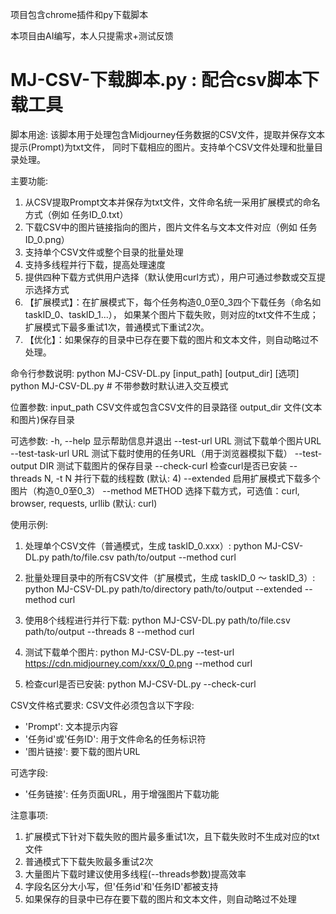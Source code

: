 
 
 
 项目包含chrome插件和py下载脚本

 本项目由AI编写，本人只提需求+测试反馈
 
 
 MJ-CSV-下载脚本.py : 配合csv脚本下载工具
 ========================================================================
 脚本用途:
   该脚本用于处理包含Midjourney任务数据的CSV文件，提取并保存文本提示(Prompt)为txt文件，
   同时下载相应的图片。支持单个CSV文件处理和批量目录处理。

 主要功能:
   1. 从CSV提取Prompt文本并保存为txt文件，文件命名统一采用扩展模式的命名方式（例如 任务ID_0.txt）
   2. 下载CSV中的图片链接指向的图片，图片文件名与文本文件对应（例如 任务ID_0.png）
   3. 支持单个CSV文件或整个目录的批量处理
   4. 支持多线程并行下载，提高处理速度
   5. 提供四种下载方式供用户选择（默认使用curl方式），用户可通过参数或交互提示选择方式
   6. 【扩展模式】：在扩展模式下，每个任务构造0_0至0_3四个下载任务（命名如 taskID_0、taskID_1...），
      如果某个图片下载失败，则对应的txt文件不生成；扩展模式下最多重试1次，普通模式下重试2次。
   7. 【优化】：如果保存的目录中已存在要下载的图片和文本文件，则自动略过不处理。

 命令行参数说明:
   python MJ-CSV-DL.py [input_path] [output_dir] [选项]
   python MJ-CSV-DL.py  # 不带参数时默认进入交互模式

   位置参数:
     input_path            CSV文件或包含CSV文件的目录路径
     output_dir            文件(文本和图片)保存目录

   可选参数:
     -h, --help            显示帮助信息并退出
     --test-url URL        测试下载单个图片URL
     --test-task-url URL   测试下载时使用的任务URL（用于浏览器模拟下载）
     --test-output DIR     测试下载图片的保存目录
     --check-curl          检查curl是否已安装
     --threads N, -t N     并行下载的线程数 (默认: 4)
     --extended            启用扩展模式下载多个图片（构造0_0至0_3）
     --method METHOD       选择下载方式，可选值：curl, browser, requests, urllib (默认: curl)

 使用示例:
   1. 处理单个CSV文件（普通模式，生成 taskID_0.xxx）:
      python MJ-CSV-DL.py path/to/file.csv path/to/output --method curl

   2. 批量处理目录中的所有CSV文件（扩展模式，生成 taskID_0 ～ taskID_3）:
      python MJ-CSV-DL.py path/to/directory path/to/output --extended --method curl

   3. 使用8个线程进行并行下载:
      python MJ-CSV-DL.py path/to/file.csv path/to/output --threads 8 --method curl

   4. 测试下载单个图片:
      python MJ-CSV-DL.py --test-url https://cdn.midjourney.com/xxx/0_0.png --method curl

   5. 检查curl是否已安装:
      python MJ-CSV-DL.py --check-curl

 CSV文件格式要求:
   CSV文件必须包含以下字段:
   - 'Prompt': 文本提示内容
   - '任务id'或'任务ID': 用于文件命名的任务标识符
   - '图片链接': 要下载的图片URL

   可选字段:
   - '任务链接': 任务页面URL，用于增强图片下载功能

 注意事项:
   1. 扩展模式下针对下载失败的图片最多重试1次，且下载失败时不生成对应的txt文件
   2. 普通模式下下载失败最多重试2次
   3. 大量图片下载时建议使用多线程(--threads参数)提高效率
   4. 字段名区分大小写，但'任务id'和'任务ID'都被支持
   5. 如果保存的目录中已存在要下载的图片和文本文件，则自动略过不处理
